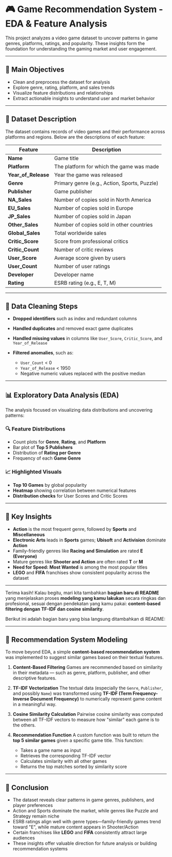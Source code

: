 # 🎮 Game Recommendation System - EDA & Feature Analysis

This project analyzes a video game dataset to uncover patterns in game genres, platforms, ratings, and popularity. These insights form the foundation for understanding the gaming market and user engagement.

---

## 🎯 Main Objectives

* Clean and preprocess the dataset for analysis
* Explore genre, rating, platform, and sales trends
* Visualize feature distributions and relationships
* Extract actionable insights to understand user and market behavior

---

## 🧾 Dataset Description

The dataset contains records of video games and their performance across platforms and regions. Below are the descriptions of each feature:

| Feature               | Description                                  |
| --------------------- | -------------------------------------------- |
| **Name**              | Game title                                   |
| **Platform**          | The platform for which the game was made     |
| **Year\_of\_Release** | Year the game was released                   |
| **Genre**             | Primary genre (e.g., Action, Sports, Puzzle) |
| **Publisher**         | Game publisher                               |
| **NA\_Sales**         | Number of copies sold in North America       |
| **EU\_Sales**         | Number of copies sold in Europe              |
| **JP\_Sales**         | Number of copies sold in Japan               |
| **Other\_Sales**      | Number of copies sold in other countries     |
| **Global\_Sales**     | Total worldwide sales                        |
| **Critic\_Score**     | Score from professional critics              |
| **Critic\_Count**     | Number of critic reviews                     |
| **User\_Score**       | Average score given by users                 |
| **User\_Count**       | Number of user ratings                       |
| **Developer**         | Developer name                               |
| **Rating**            | ESRB rating (e.g., E, T, M)                  |

---

## 🧹 Data Cleaning Steps

* **Dropped identifiers** such as index and redundant columns
* **Handled duplicates** and removed exact game duplicates
* **Handled missing values** in columns like `User_Score`, `Critic_Score`, and `Year_of_Release`
* **Filtered anomalies**, such as:

  * `User_Count` < 0
  * `Year_of_Release` < 1950
  * Negative numeric values replaced with the positive median

---

## 📊 Exploratory Data Analysis (EDA)

The analysis focused on visualizing data distributions and uncovering patterns:

### 🔍 Feature Distributions

* Count plots for **Genre**, **Rating**, and **Platform**
* Bar plot of **Top 5 Publishers**
* Distribution of **Rating per Genre**
* Frequency of each **Game Genre**

### 📈 Highlighted Visuals

* **Top 10 Games** by global popularity
* **Heatmap** showing correlation between numerical features
* **Distribution checks** for User Scores and Critic Scores

---

## 📌 Key Insights

* **Action** is the most frequent genre, followed by **Sports** and **Miscellaneous**
* **Electronic Arts** leads in **Sports** games; **Ubisoft** and **Activision** dominate **Action**
* Family-friendly genres like **Racing and Simulation** are rated **E (Everyone)**
* Mature genres like **Shooter and Action** are often rated **T** or **M**
* **Need for Speed: Most Wanted** is among the most popular titles
* **LEGO** and **FIFA** franchises show consistent popularity across the dataset

---

Terima kasih! Kalau begitu, mari kita tambahkan **bagian baru di README** yang menjelaskan proses **modeling yang kamu lakukan** secara ringkas dan profesional, sesuai dengan pendekatan yang kamu pakai: **content-based filtering dengan TF-IDF dan cosine similarity**.

Berikut ini adalah bagian baru yang bisa langsung ditambahkan di README:

---

## 🧠 Recommendation System Modeling

To move beyond EDA, a simple **content-based recommendation system** was implemented to suggest similar games based on their textual features.

1. **Content-Based Filtering**
   Games are recommended based on similarity in their metadata — such as genre, platform, publisher, and other descriptive features.

2. **TF-IDF Vectorization**
   The textual data (especially the `Genre`, `Publisher`, and possibly `Name`) was transformed using **TF-IDF (Term Frequency-Inverse Document Frequency)** to numerically represent game content in a meaningful way.

3. **Cosine Similarity Calculation**
   Pairwise cosine similarity was computed between all TF-IDF vectors to measure how "similar" each game is to the others.

4. **Recommendation Function**
   A custom function was built to return the **top 5 similar games** given a specific game title. This function:

   * Takes a game name as input
   * Retrieves the corresponding TF-IDF vector
   * Calculates similarity with all other games
   * Returns the top matches sorted by similarity score

---

## 📌 Conclusion

* The dataset reveals clear patterns in game genres, publishers, and player preferences
* Action and Sports dominate the market, while genres like Puzzle and Strategy remain niche
* ESRB ratings align well with genre types—family-friendly games trend toward "E", while mature content appears in Shooter/Action
* Certain franchises like **LEGO** and **FIFA** consistently attract large audiences
* These insights offer valuable direction for future analysis or building recommendation systems
